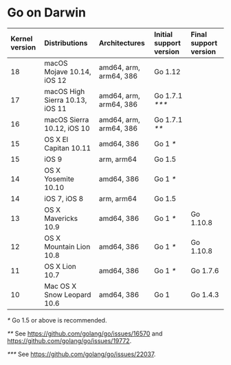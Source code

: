 # Go on Darwin

| **Kernel version** | **Distributions**               | **Architectures**      | **Initial support version** | **Final support version** |
|:-------------------|:--------------------------------|:-----------------------|:---------------|:----------|
| 18                 | macOS Mojave 10.14, iOS 12      | amd64, arm, arm64, 386 | Go 1.12        |           |
| 17                 | macOS High Sierra 10.13, iOS 11 | amd64, arm, arm64, 386 | Go 1.7.1 _***_ |           |
| 16                 | macOS Sierra 10.12, iOS 10      | amd64, arm, arm64, 386 | Go 1.7.1 _**_  |           |
| 15                 | OS X El Capitan 10.11           | amd64, 386             | Go 1 _*_       |           |
| 15                 | iOS 9                           | arm, arm64             | Go 1.5         |           |
| 14                 | OS X Yosemite 10.10             | amd64, 386             | Go 1 _*_       |           |
| 14                 | iOS 7, iOS 8                    | arm, arm64             | Go 1.5         |           |
| 13                 | OS X Mavericks 10.9             | amd64, 386             | Go 1 _*_       | Go 1.10.8 |
| 12                 | OS X Mountain Lion 10.8         | amd64, 386             | Go 1 _*_       | Go 1.10.8 |
| 11                 | OS X Lion 10.7                  | amd64, 386             | Go 1 _*_       | Go 1.7.6  |
| 10                 | Mac OS X Snow Leopard 10.6      | amd64, 386             | Go 1           | Go 1.4.3  |

_*_ Go 1.5 or above is recommended.

_**_ See https://github.com/golang/go/issues/16570 and https://github.com/golang/go/issues/19772.

_***_ See https://github.com/golang/go/issues/22037.